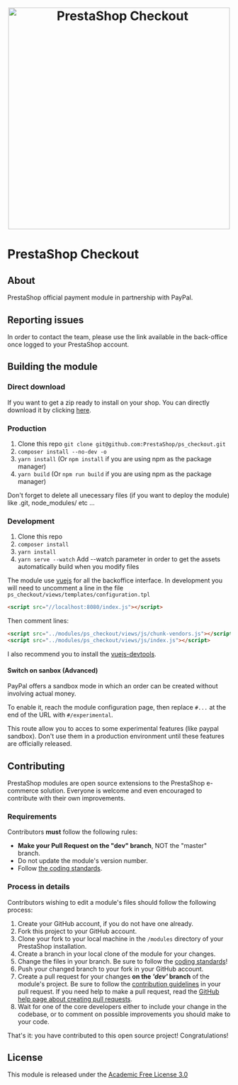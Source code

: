 <h1 align="center"><img src="/views/img/prestashop_brand.png" alt="PrestaShop Checkout" width="500"></h1>

# PrestaShop Checkout

## About

PrestaShop official payment module in partnership with PayPal.

## Reporting issues

In order to contact the team, please use the link available in the
back-office once logged to your PrestaShop account.

## Building the module

### Direct download

If you want to get a zip ready to install on your shop. You can directly download it by clicking [here][direct-download].

### Production

1. Clone this repo `git clone git@github.com:PrestaShop/ps_checkout.git`
2. `composer install --no-dev -o`
3. `yarn install` (Or `npm install` if you are using npm as the package manager)
4. `yarn build` (Or `npm run build` if you are using npm as the package manager)

Don't forget to delete all unecessary files (if you want to deploy the module) like .git, node_modules/ etc ...

### Development

1. Clone this repo
2. `composer install`
3. `yarn install`
4. `yarn serve --watch` Add --watch parameter in order to get the assets automatically build when you modify files

The module use [vuejs][vuejs] for all the backoffice interface. In development you will need to uncomment a line in the file `ps_checkout/views/templates/configuration.tpl`

```html
<script src="//localhost:8080/index.js"></script>
```

Then comment lines:

```html
<script src="../modules/ps_checkout/views/js/chunk-vendors.js"></script>
<script src="../modules/ps_checkout/views/js/index.js"></script>
```

I also recommend you to install the [vuejs-devtools][vuejs-devtools].

#### Switch on sanbox (Advanced)

PayPal offers a sandbox mode in which an order can be created without
involving actual money.

To enable it, reach the module configuration page, then replace `#...` at the end of the URL with `#/experimental`.

This route allow you to acces to some experimental features (like paypal sandbox). Don't use them in a production environment until these features are officially released.

## Contributing

PrestaShop modules are open source extensions to the PrestaShop e-commerce solution. Everyone is welcome and even encouraged to contribute with their own improvements.

### Requirements

Contributors **must** follow the following rules:

* **Make your Pull Request on the "dev" branch**, NOT the "master" branch.
* Do not update the module's version number.
* Follow [the coding standards][1].

### Process in details

Contributors wishing to edit a module's files should follow the following process:

1. Create your GitHub account, if you do not have one already.
2. Fork this project to your GitHub account.
3. Clone your fork to your local machine in the ```/modules``` directory of your PrestaShop installation.
4. Create a branch in your local clone of the module for your changes.
5. Change the files in your branch. Be sure to follow the [coding standards][1]!
6. Push your changed branch to your fork in your GitHub account.
7. Create a pull request for your changes **on the _'dev'_ branch** of the module's project. Be sure to follow the [contribution guidelines][2] in your pull request. If you need help to make a pull request, read the [GitHub help page about creating pull requests][3].
8. Wait for one of the core developers either to include your change in the codebase, or to comment on possible improvements you should make to your code.

That's it: you have contributed to this open source project! Congratulations!

## License

This module is released under the [Academic Free License 3.0][AFL-3.0]

[vuejs]: https://vuejs.org/
[vuejs-devtools]: https://github.com/vuejs/vue-devtools
[direct-download]: https://github.com/PrestaShop/ps_checkout/releases/latest/download/ps_checkout.zip
[1]: https://devdocs.prestashop.com/1.7/development/coding-standards/
[2]: https://devdocs.prestashop.com/1.7/contribute/contribution-guidelines/
[3]: https://help.github.com/articles/using-pull-requests
[AFL-3.0]: https://opensource.org/licenses/AFL-3.0